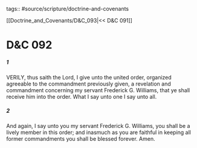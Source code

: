 tags:: #source/scripture/doctrine-and-covenants

[[Doctrine_and_Covenants/D&C_093|<< D&C 091]]

# D&C 092

##### 1

VERILY, thus saith the Lord, I give unto the united order, organized agreeable to the commandment previously given, a revelation and commandment concerning my servant Frederick G. Williams, that ye shall receive him into the order. What I say unto one I say unto all.

##### 2

And again, I say unto you my servant Frederick G. Williams, you shall be a lively member in this order; and inasmuch as you are faithful in keeping all former commandments you shall be blessed forever. Amen.
